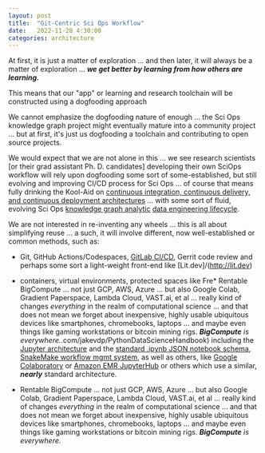 ```yaml
---
layout: post
title:  "Git-Centric Sci Ops Workflow"
date:   2022-11-28 4:30:00
categories: architecture
---
```



At first, it is just a matter of  exploration ... and then later, it will always be a matter of exploration ... ***we get better by learning from how others are learning.*** 

This means that our "app" or learning and research toolchain will be constructed using a dogfooding approach

We cannot emphasize the dogfooding nature of enough ... the Sci Ops knowledge graph project might eventually mature into a community project ... but at first, it's just us dogfooding a toolchain and contributing to open source projects.

We would expect that we are not alone in this ... we see research scientists [or their grad assistant Ph. D. candidates] developing their own SciOps workflow will rely upon dogfooding some sort of some-established, but still evolving and improving CI/CD process for Sci Ops ... of course that means fully drinking the Kool-Aid on [continuous integration, continuous delivery, and continuous deployment architectures](https://learning.oreilly.com/library/view/grokking-continuous-delivery/9781617298257/) ... with some sort of fluid, evolving Sci Ops [knowledge graph analytic](https://learning.oreilly.com/library/view/building-knowledge-graphs/9781098127091/ch02.html) [data engineering lifecycle](https://learning.oreilly.com/library/view/fundamentals-of-data/9781098108298/ch02.html).  


We are not interested in re-inventing any wheels ... this is all about simplifying reuse ... a such, it will involve different, now well-established or common methods, such as:

* Git, GitHub Actions/Codespaces, [GitLab CI/CD](https://docs.gitlab.com/ee/topics/gitlab_flow.html), Gerrit code review and perhaps some sort a light-weight front-end like [Lit.dev]/(http://lit.dev)

* containers, virtual environments, protected spaces like Fre* Rentable BigCompute ... not just GCP, AWS, Azure ... but also Google Colab, Gradient Paperspace, Lambda Cloud, VAST.ai, et al ... really kind of changes *everything* in the realm of computational science ... and that does not mean we forget about inexpensive, highly usable ubiquitous devices like smartphones, chromebooks, laptops ... and maybe even things like gaming workstations or bitcoin mining rigs. ***BigCompute*** *is everywhere.*.com/jakevdp/PythonDataScienceHandbook) including the [Jupyter architecture](https://docs.jupyter.org/en/latest/projects/architecture/content-architecture.html) and the [standard .ipynb JSON notebook schema](https://github.com/jupyter/nbformat), [SnakeMake workflow mgmt system](https://snakemake.readthedocs.io/en/stable/), as well as others, like [Google Colaboratory](https://colab.research.google.com/) or [Amazon EMR JupyterHub](https://docs.aws.amazon.com/emr/latest/ReleaseGuide/emr-jupyterhub.html) or others which use a similar, ***nearly*** standard architecture.

* Rentable BigCompute ... not just GCP, AWS, Azure ... but also Google Colab, Gradient Paperspace, Lambda Cloud, VAST.ai, et al ... really kind of changes *everything* in the realm of computational science ... and that does not mean we forget about inexpensive, highly usable ubiquitous devices like smartphones, chromebooks, laptops ... and maybe even things like gaming workstations or bitcoin mining rigs. ***BigCompute*** *is everywhere.*